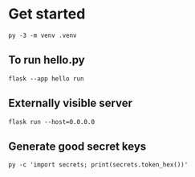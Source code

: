 # Get started

`py -3 -m venv .venv`

## To run hello.py

`flask --app hello run`

## Externally visible server

`flask run --host=0.0.0.0`

## Generate good secret keys

`py -c 'import secrets; print(secrets.token_hex())'`
